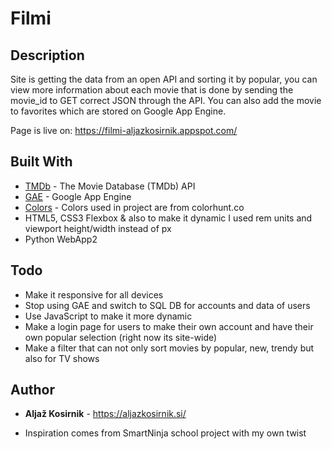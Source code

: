 # Filmi

## Description

Site is getting the data from an open API and sorting it by popular, you can view more information about each movie that is done by sending the movie_id to GET correct JSON through the API. You can also add the movie to favorites which are stored on Google App Engine.

Page is live on: https://filmi-aljazkosirnik.appspot.com/

## Built With

* [TMDb](https://developers.themoviedb.org/3/getting-started/introduction) - The Movie Database (TMDb) API
* [GAE](https://cloud.google.com/appengine/) - Google App Engine
* [Colors](https://colorhunt.co/palette/13712) - Colors used in project are from colorhunt.co
* HTML5, CSS3 Flexbox & also to make it dynamic I used rem units and viewport height/width instead of px
* Python WebApp2

## Todo

* Make it responsive for all devices
* Stop using GAE and switch to SQL DB for accounts and data of users
* Use JavaScript to make it more dynamic
* Make a login page for users to make their own account and have their own popular selection (right now its site-wide)
* Make a filter that can not only sort movies by popular, new, trendy but also for TV shows


## Author

* **Aljaž Kosirnik** - https://aljazkosirnik.si/


* Inspiration comes from SmartNinja school project with my own twist
